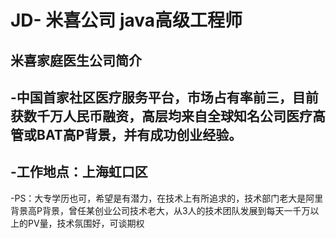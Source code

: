 # JD- 米喜公司 java高级工程师
 米喜家庭医生公司简介
 -
 -中国首家社区医疗服务平台，市场占有率前三，目前获数千万人民币融资，高层均来自全球知名公司医疗高管或BAT高P背景，并有成功创业经验。
 -
 -工作地点：上海虹口区
 -
-PS：大专学历也可，希望是有潜力，在技术上有所追求的，技术部门老大是阿里背景高P背景，曾任某创业公司技术老大，从3人的技术团队发展到每天一千万以上的PV量，技术氛围好，可谈期权
